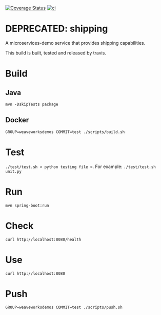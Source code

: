 [![Coverage Status](https://coveralls.io/github/exam-rncp/shipping/badge.svg?branch=main)](https://coveralls.io/github/exam-rncp/shipping?branch=main)
[![ci](https://github.com/exam-rncp/shipping/actions/workflows/main.yml/badge.svg)](https://github.com/exam-rncp/shipping/actions/workflows/main.yml)

# DEPRECATED: shipping
A microservices-demo service that provides shipping capabilities.

This build is built, tested and released by travis.

# Build

## Java

`mvn -DskipTests package`

## Docker

`GROUP=weaveworksdemos COMMIT=test ./scripts/build.sh`

# Test

`./test/test.sh < python testing file >`. For example: `./test/test.sh unit.py`

# Run

`mvn spring-boot:run`

# Check

`curl http://localhost:8080/health`

# Use

`curl http://localhost:8080`

# Push

`GROUP=weaveworksdemos COMMIT=test ./scripts/push.sh`
